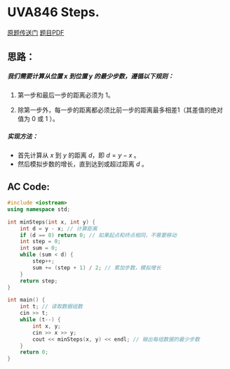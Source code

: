 # UVA846 Steps.
[原题传送门](https://www.luogu.com.cn/problem/UVA846 "UVA846")  [题目PDF](https://uva.onlinejudge.org/external/8/p846.pdf)
## 思路：
##### 我们需要计算从位置 $x$ 到位置 $y$ 的最少步数，遵循以下规则：

1. 第一步和最后一步的距离必须为 $1$。

2. 除第一步外，每一步的距离都必须比前一步的距离最多相差$1$（其差值的绝对值为 $0$ 或 $1$ ）。

##### 实现方法：
- 首先计算从 $x$ 到 $y$ 的距离 $d$，即 $d = y - x$ 。
- 然后模拟步数的增长，直到达到或超过距离 $d$ 。

## AC Code:
```cpp
#include <iostream>
using namespace std;

int minSteps(int x, int y) {
    int d = y - x; // 计算距离
    if (d == 0) return 0; // 如果起点和终点相同，不需要移动
    int step = 0;
    int sum = 0;
    while (sum < d) {
        step++;
        sum += (step + 1) / 2; // 累加步数，模拟增长
    }
    return step;
}

int main() {
    int t; // 读取数据组数
    cin >> t;
    while (t--) {
        int x, y;
        cin >> x >> y;
        cout << minSteps(x, y) << endl; // 输出每组数据的最少步数
    }
    return 0;
}
```